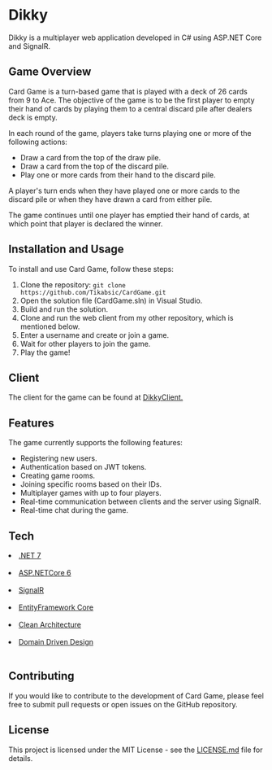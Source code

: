 # Dikky

Dikky is a multiplayer web application developed in C# using ASP.NET Core and SignalR.

## Game Overview

Card Game is a turn-based game that is played with a deck of 26 cards from 9 to Ace. The objective of the game is to be the first player to empty their hand of cards by playing them to a central discard pile after dealers deck is empty.

In each round of the game, players take turns playing one or more of the following actions:

- Draw a card from the top of the draw pile.
- Draw a card from the top of the discard pile.
- Play one or more cards from their hand to the discard pile.

A player's turn ends when they have played one or more cards to the discard pile or when they have drawn a card from either pile.

The game continues until one player has emptied their hand of cards, at which point that player is declared the winner.

## Installation and Usage

To install and use Card Game, follow these steps:

1. Clone the repository: `git clone https://github.com/Tikabsic/CardGame.git`
2. Open the solution file (CardGame.sln) in Visual Studio.
3. Build and run the solution.
4. Clone and run the web client from my other repository, which is mentioned below.
5. Enter a username and create or join a game.
6. Wait for other players to join the game.
7. Play the game!

## Client

The client for the game can be found at <a href="https://github.com/Tikabsic/CardGameClient">DikkyClient.</a>

## Features

The game currently supports the following features:

- Registering new users.
- Authentication based on JWT tokens.
- Creating game rooms.
- Joining specific rooms based on their IDs.
- Multiplayer games with up to four players.
- Real-time communication between clients and the server using SignalR.
- Real-time chat during the game.

## Tech

<li><a href="https://dotnet.microsoft.com/en-us/">.NET 7</a></li>
</br>
<li><a href="https://learn.microsoft.com/en-us/aspnet/core/?view=aspnetcore-6.0">ASP.NETCore 6</a></li>
</br>
<li><a href="https://learn.microsoft.com/en-us/aspnet/core/signalr/introduction?view=aspnetcore-7.0">SignalR </a></li>
</br>
<li><a href="https://learn.microsoft.com/en-us/ef/core/">EntityFramework Core</a></li>
</br>
<li><a href="https://blog.cleancoder.com/uncle-bob/2012/08/13/the-clean-architecture.html">Clean Architecture</a></li>
</br>
<li><a href="https://learn.microsoft.com/en-us/archive/msdn-magazine/2009/february/best-practice-an-introduction-to-domain-driven-design">Domain Driven Design</a></li>
</br>


## Contributing

If you would like to contribute to the development of Card Game, please feel free to submit pull requests or open issues on the GitHub repository.

## License

This project is licensed under the MIT License - see the [LICENSE.md](LICENSE.md) file for details.
